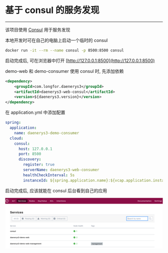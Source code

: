 # 基于 consul 的服务发现

---

该项目使用 [Consul](https://www.consul.io/) 用于服务发现

本地开发时可在自己的电脑上启动一个临时的 consul

```sh
docker run -it --rm --name consul -p 8500:8500 consul
```

启动完成后, 可在浏览器中打开 [http://127.0.0.1:8500](http://127.0.0.1:8500)

demo-web 和 demo-consumer 使用 consul 时, 先添加依赖

```xml
<dependency>
    <groupId>com.longfor.daenerys3</groupId>
    <artifactId>daenerys3-web-consul</artifactId>
    <version>${daenerys3.version}</version>
</dependency>
```

在 application.yml 中添加配置

```yaml
spring:
  application:
    name: daenerys3-demo-consumer
  cloud:
    consul:
      host: 127.0.0.1
      port: 8500
      discovery:
        register: true
        serverName: daenerys3-web-consumer
        healthCheckInterval: 5s
        instanceId: ${spring.application.name}:${vcap.application.instance_id:${spring.application.instance_id:${random.value}}}
```

启动完成后, 应该就能在 consul 后台看到自己的应用

![](imgs/consul_1.png)
